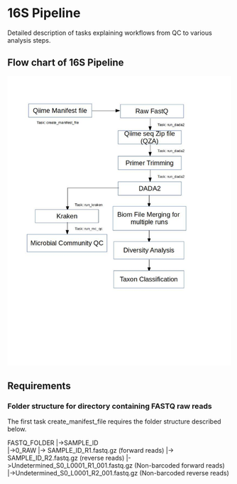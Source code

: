 # 16S Pipeline 

Detailed description of tasks explaining workflows from QC to various analysis steps.

## Flow chart of 16S Pipeline

![16s_rake_pipeline.png](https://github.com/ajaybabu27/microbiome_pdb_pipeline/blob/master/docs/16s_rake_pipeline.jpg)


## Requirements 

### Folder structure for directory containing FASTQ raw reads 

The first task create_manifest_file requires the folder structure described below. 

FASTQ_FOLDER 
|->SAMPLE_ID  
   |->0_RAW 
      |-> SAMPLE_ID_R1.fastq.gz (forward reads) 
	  |-> SAMPLE_ID_R2.fastq.gz (reverse reads) 
|->Undetermined_S0_L0001_R1_001.fastq.gz (Non-barcoded forward reads) 
|->Undetermined_S0_L0001_R2_001.fastq.gz (Non-barcoded reverse reads) 




   